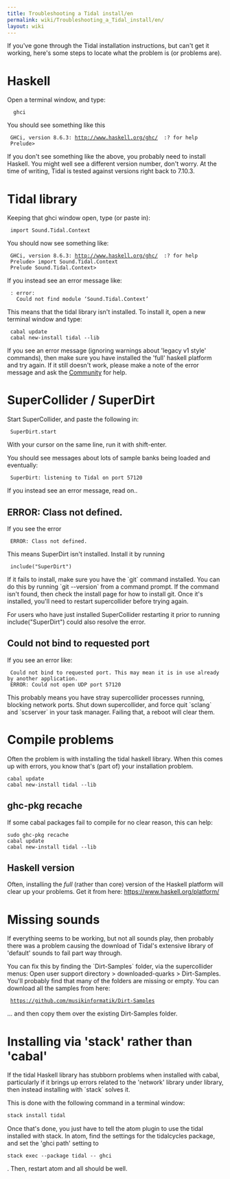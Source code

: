 ```yaml
---
title: Troubleshooting a Tidal install/en
permalink: wiki/Troubleshooting_a_Tidal_install/en/
layout: wiki
---
```


<langages/> If you've gone through the Tidal installation instructions,
but can't get it working, here's some steps to locate what the problem
is (or problems are).

# Haskell

Open a terminal window, and type:

`  ghci`

You should see something like this

` GHCi, version 8.6.3: `[`http://www.haskell.org/ghc/`](http://www.haskell.org/ghc/)`  :? for help`  
` Prelude> `

If you don't see something like the above, you probably need to install
Haskell. You might well see a different version number, don't worry. At
the time of writing, Tidal is tested against versions right back to
7.10.3.

# Tidal library

Keeping that ghci window open, type (or paste in):

` import Sound.Tidal.Context`

You should now see something like:

` GHCi, version 8.6.3: `[`http://www.haskell.org/ghc/`](http://www.haskell.org/ghc/)`  :? for help`  
` Prelude> import Sound.Tidal.Context`  
` Prelude Sound.Tidal.Context> `

If you instead see an error message like:

` `<no location info>`: error:`  
`   Could not find module ‘Sound.Tidal.Context’`

This means that the tidal library isn't installed. To install it, open a
new terminal window and type:

` cabal update`  
` cabal new-install tidal --lib`

If you see an error message (ignoring warnings about 'legacy v1 style'
commands), then make sure you have installed the 'full' haskell platform
and try again. If it still doesn't work, please make a note of the error
message and ask the [Community](/wiki/Community "wikilink") for help.

# SuperCollider / SuperDirt

Start SuperCollider, and paste the following in:

` SuperDirt.start`

With your cursor on the same line, run it with shift-enter.

You should see messages about lots of sample banks being loaded and
eventually:

` SuperDirt: listening to Tidal on port 57120`

If you instead see an error message, read on..

## ERROR: Class not defined.

If you see the error

` ERROR: Class not defined.`

This means SuperDirt isn't installed. Install it by running

` include("SuperDirt")`

If it fails to install, make sure you have the \`git\` command
installed. You can do this by running \`git --version\` from a command
prompt. If the command isn't found, then check the install page for how
to install git. Once it's installed, you'll need to restart
supercollider before trying again.

For users who have just installed SuperCollider restarting it prior to
running include("SuperDirt") could also resolve the error.

## Could not bind to requested port

If you see an error like:

` Could not bind to requested port. This may mean it is in use already by another application.`  
` ERROR: Could not open UDP port 57120`

This probably means you have stray supercollider processes running,
blocking network ports. Shut down supercollider, and force quit
\`sclang\` and \`scserver\` in your task manager. Failing that, a reboot
will clear them.

# Compile problems

Often the problem is with installing the tidal haskell library. When
this comes up with errors, you know that's (part of) your installation
problem.

``` shell
cabal update
cabal new-install tidal --lib
```

## ghc-pkg recache

If some cabal packages fail to compile for no clear reason, this can
help:

``` shell
sudo ghc-pkg recache
cabal update
cabal new-install tidal --lib
```

## Haskell version

Often, installing the *full* (rather than core) version of the Haskell
platform will clear up your problems. Get it from here:
<https://www.haskell.org/platform/>

# Missing sounds

If everything seems to be working, but not all sounds play, then
probably there was a problem causing the download of Tidal's extensive
library of 'default' sounds to fail part way through.

You can fix this by finding the \`Dirt-Samples\` folder, via the
supercollider menus: Open user support directory &gt; downloaded-quarks
&gt; Dirt-Samples. You'll probably find that many of the folders are
missing or empty. You can download all the samples from here:

` `[`https://github.com/musikinformatik/Dirt-Samples`](https://github.com/musikinformatik/Dirt-Samples)

... and then copy them over the existing Dirt-Samples folder.

# Installing via 'stack' rather than 'cabal'

If the tidal Haskell library has stubborn problems when installed with
cabal, particularly if it brings up errors related to the 'network'
library under library, then instead installing with \`stack\` solves it.

This is done with the following command in a terminal window:

``` bash
stack install tidal
```

Once that's done, you just have to tell the atom plugin to use the tidal
installed with stack. In atom, find the settings for the tidalcycles
package, and set the 'ghci path' setting to

    stack exec --package tidal -- ghci

. Then, restart atom and all should be well.

